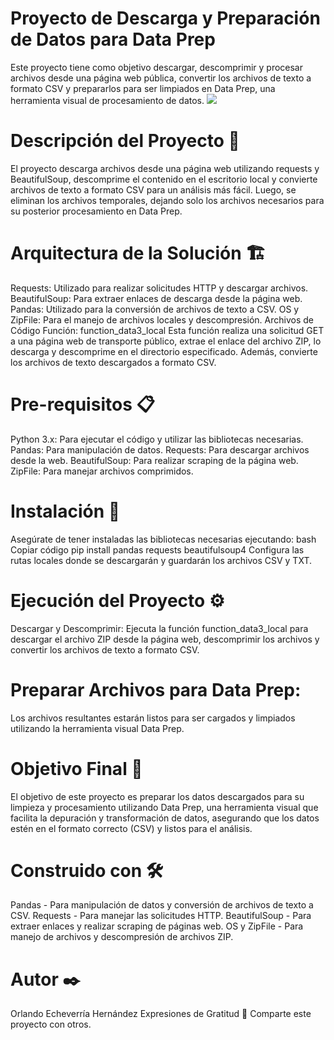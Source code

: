 # Proyecto de Descarga y Preparación de Datos para Data Prep
Este proyecto tiene como objetivo descargar, descomprimir y procesar archivos desde una página web pública, convertir los archivos de texto a formato CSV y prepararlos para ser limpiados en Data Prep, una herramienta visual de procesamiento de datos.
![](https://github.com/Echeverria29/Proyecto-de-Descarga-y-Preparaci-n-de-Datos-para-Data-Prep/blob/main/dataprep.png)
# Descripción del Proyecto 🚀
El proyecto descarga archivos desde una página web utilizando requests y BeautifulSoup, descomprime el contenido en el escritorio local y convierte archivos de texto a formato CSV para un análisis más fácil. Luego, se eliminan los archivos temporales, dejando solo los archivos necesarios para su posterior procesamiento en Data Prep.

# Arquitectura de la Solución 🏗️
Requests: Utilizado para realizar solicitudes HTTP y descargar archivos.
BeautifulSoup: Para extraer enlaces de descarga desde la página web.
Pandas: Utilizado para la conversión de archivos de texto a CSV.
OS y ZipFile: Para el manejo de archivos locales y descompresión.
Archivos de Código
Función: function_data3_local
Esta función realiza una solicitud GET a una página web de transporte público, extrae el enlace del archivo ZIP, lo descarga y descomprime en el directorio especificado. Además, convierte los archivos de texto descargados a formato CSV.

# Pre-requisitos 📋
Python 3.x: Para ejecutar el código y utilizar las bibliotecas necesarias.
Pandas: Para manipulación de datos.
Requests: Para descargar archivos desde la web.
BeautifulSoup: Para realizar scraping de la página web.
ZipFile: Para manejar archivos comprimidos.
# Instalación 🔧
Asegúrate de tener instaladas las bibliotecas necesarias ejecutando:
bash
Copiar código
pip install pandas requests beautifulsoup4
Configura las rutas locales donde se descargarán y guardarán los archivos CSV y TXT.

# Ejecución del Proyecto ⚙️
Descargar y Descomprimir: Ejecuta la función function_data3_local para descargar el archivo ZIP desde la página web, descomprimir los archivos y convertir los archivos de texto a formato CSV.

# Preparar Archivos para Data Prep:
Los archivos resultantes estarán listos para ser cargados y limpiados utilizando la herramienta visual Data Prep.

# Objetivo Final 🎯
El objetivo de este proyecto es preparar los datos descargados para su limpieza y procesamiento utilizando Data Prep, una herramienta visual que facilita la depuración y transformación de datos, asegurando que los datos estén en el formato correcto (CSV) y listos para el análisis.

# Construido con 🛠️
Pandas - Para manipulación de datos y conversión de archivos de texto a CSV.
Requests - Para manejar las solicitudes HTTP.
BeautifulSoup - Para extraer enlaces y realizar scraping de páginas web.
OS y ZipFile - Para manejo de archivos y descompresión de archivos ZIP.
# Autor ✒️
Orlando Echeverría Hernández
Expresiones de Gratitud 🎁
Comparte este proyecto con otros.
